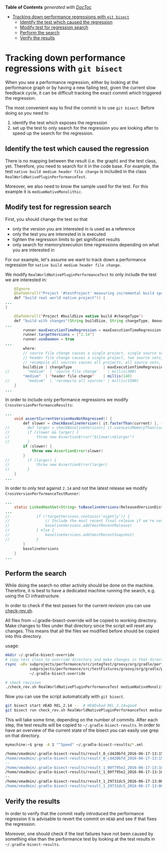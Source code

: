 <!-- START doctoc generated TOC please keep comment here to allow auto update -->
<!-- DON'T EDIT THIS SECTION, INSTEAD RE-RUN doctoc TO UPDATE -->
**Table of Contents**  *generated with [DocToc](https://github.com/thlorenz/doctoc)*

- [Tracking down performance regressions with `git bisect`](#tracking-down-performance-regressions-with-git-bisect)
  - [Identify the test which caused the regression](#identify-the-test-which-caused-the-regression)
  - [Modify test for regression search](#modify-test-for-regression-search)
  - [Perform the search](#perform-the-search)
  - [Verify the results](#verify-the-results)

<!-- END doctoc generated TOC please keep comment here to allow auto update -->

# Tracking down performance regressions with `git bisect`

When you see a performance regression, either by looking at the performance graph
or by having a new failing test, given the current slow feedback cycle, it can
be difficult tracking the exact commit which triggered the regression.

The most convenient way to find the commit is to use `git bisect`. Before doing so
you need to
 1. identify the test which exposes the regression
 2. set up the test to only search for the regression you are looking after to speed up the search for the regression.

## Identify the test which caused the regression

There is no mapping between the result (i.e. the graph) and the test class, yet.
Therefore, you need to search for it in the code base. For example, the test
`native build medium header file change` is included in the class `RealWorldNativePluginPerformanceTest`.

Moreover, we also need to know the sample used for the test. For this example it is `mediumNativeMonolithic`.

## Modify test for regression search

First, you should change the test so that
 - only the version you are interested in is used as a reference
 - only the test you are interested in is executed
 - tighten the regression limits to get significant results
 - only search for memory/execution time regressions depending on what you are interested in
 
For our example, let's assume we want to track down a performance regression for `native build medium header file change`. 

We modify `RealWorldNativePluginPerformanceTest` to only include the test we are interested in:
```java
    @Ignore
    @SafeUnroll("Project '#testProject' measuring incremental build speed")
    def "build real world native project"() {
...
}

    @SafeUnroll('Project #buildSize native build #changeType')
    def "build with changes"(String buildSize, String changeType, Amount<Duration> maxExecutionTimeRegression, String changedFile, Closure changeClosure) {
...
        runner.maxExecutionTimeRegression = maxExecutionTimeRegression
        runner.targetVersions = ['2.14']
        runner.useDaemon = true
...
        where:
        // source file change causes a single project, single source set, single file to be recompiled.
        // header file change causes a single project, two source sets, some files to be recompiled.
        // recompile all sources causes all projects, all source sets, all files to be recompiled.
        buildSize | changeType              | maxExecutionTimeRegression | changedFile                       | changeClosure
//        "medium"  | 'source file change'    | millis(300)                | 'modules/project5/src/src100_c.c' | this.&changeCSource
        "medium"  | 'header file change'    | millis(140)                | 'modules/project1/src/src50_h.h'  | this.&changeHeader
//        "medium"  | 'recompile all sources' | millis(1500)               | 'common.gradle'                   | this.&changeArgs
    }
...
```

In order to include only performance regressions we modify `CrossVersionPerformanceResults`:

```java
...
    void assertCurrentVersionHasNotRegressed() {
        def slower = checkBaselineVersion({ it.fasterThan(current) }, { it.getSpeedStatsAgainst(displayName, current) })
//        def larger = checkBaselineVersion({ it.usesLessMemoryThan(current) }, { it.getMemoryStatsAgainst(displayName, current) })
//        if (slower && larger) {
//            throw new AssertionError("$slower\n$larger")
//        }
        if (slower) {
            throw new AssertionError(slower)
        }
//        if (larger) {
//            throw new AssertionError(larger)
//        }
    }
...
```

In order to only test against `2.14` and not the latest release we modify `CrossVersionPerformanceTestRunner`:

```java
...
    static LinkedHashSet<String> toBaselineVersions(ReleasedVersionDistributions releases, List<String> targetVersions, boolean adhocRun) {
...
//            if (!targetVersions.contains('nightly')) {
//                // Include the most recent final release if we're not testing against a nightly
//                baselineVersions.add(mostRecentRelease)
//            } else {
//                baselineVersions.add(mostRecentSnapshot)
//            }
        }
        baselineVersions
    }
...
```

## Perform the search

While doing the search no other activity should be done on the machine. Therefore, it
is best to have a dedicated machine running the search, e.g. using the CI infrastructure.

In order to check if the test passes for the current revision you can use [check-rev.sh](check-rev.sh).

All files from ~/.gradle-bisect-override will be copied to working directory. Make changes to files under that directory since the script will reset any changes.
This means that all the files we modified before should be copied into this directory.

usage:

```bash
mkdir ~/.gradle-bisect-override
# copy test class to override directory and make changes in that directory
rsync -aRv subprojects/performance/src/integTest/groovy/org/gradle/performance/RealWorldNativePluginPerformanceTest.groovy \
           subprojects/performance/src/testFixtures/groovy/org/gradle/performance/fixture/{CrossVersionPerformanceResults,CrossVersionPerformanceTestRunner}.groovy \
           ~/.gradle-bisect-override

# check revision
./check_rev.sh RealWorldNativePluginPerformanceTest mediumNativeMonolithic
```

Now you can use the script automatically with `git bisect`.

```bash
git bisect start HEAD REL_2.14 --  # HEAD=bad REL_2.14=good
git bisect run check_rev.sh RealWorldNativePluginPerformanceTest mediumNativeMonolithic
```

This will take some time, depending on the number of commits. After each step, the test results will
be copied to `~/.gradle-bisect-results`. In order to have an overview of the current state
of the bisect you can easily use grep on that directory.

```bash
mymachine:~$ grep -A 1 "^Speed" ~/.gradle-bisect-results/*.xml

/home/vmadmin/.gradle-bisect-results/result_0_cd420bfd_2016-06-17-13:15:11.xml:Speed Results for test project 'mediumNativeMonolithic' with tasks build: we're slower than 2.14.
/home/vmadmin/.gradle-bisect-results/result_0_cd420bfd_2016-06-17-13:15:11.xml-Difference: 3.8 ms slower (3.8 ms), 0.39%, max regression: 140 ms
--
/home/vmadmin/.gradle-bisect-results/result_1_00f795e2_2016-06-17-13:10:45.xml:Speed Results for test project 'mediumNativeMonolithic' with tasks build: we're slower than 2.14.
/home/vmadmin/.gradle-bisect-results/result_1_00f795e2_2016-06-17-13:10:45.xml-Difference: 170.4 ms slower (170.4 ms), 17.21%, max regression: 140 ms
--
/home/vmadmin/.gradle-bisect-results/result_1_29731dc5_2016-06-17-13:06:17.xml:Speed Results for test project 'mediumNativeMonolithic' with tasks build: we're slower than 2.14.
/home/vmadmin/.gradle-bisect-results/result_1_29731dc5_2016-06-17-13:06:17.xml-Difference: 155.4 ms slower (155.4 ms), 15.62%, max regression: 140 ms
```

## Verify the results

In order to verify that the commit really introduced the performance regression it
is advisable to revert the commit on `HEAD` and see if that
fixes the regression.

Moreover, one should check if the test failures have not been caused by something else than the
performance test by looking at the test results in `~/.gradle-bisect-results`.
